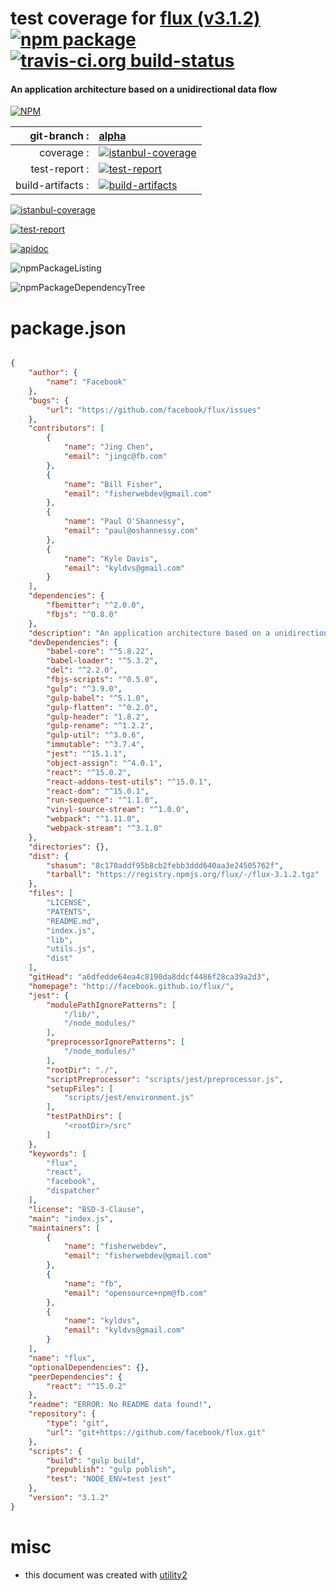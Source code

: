 # test coverage for  [flux (v3.1.2)](http://facebook.github.io/flux/)  [![npm package](https://img.shields.io/npm/v/npmtest-flux.svg?style=flat-square)](https://www.npmjs.org/package/npmtest-flux) [![travis-ci.org build-status](https://api.travis-ci.org/npmtest/node-npmtest-flux.svg)](https://travis-ci.org/npmtest/node-npmtest-flux)
#### An application architecture based on a unidirectional data flow

[![NPM](https://nodei.co/npm/flux.png?downloads=true)](https://www.npmjs.com/package/flux)

| git-branch : | [alpha](https://github.com/npmtest/node-npmtest-flux/tree/alpha)|
|--:|:--|
| coverage : | [![istanbul-coverage](https://npmtest.github.io/node-npmtest-flux/build/coverage.badge.svg)](https://npmtest.github.io/node-npmtest-flux/build/coverage.html/index.html)|
| test-report : | [![test-report](https://npmtest.github.io/node-npmtest-flux/build/test-report.badge.svg)](https://npmtest.github.io/node-npmtest-flux/build/test-report.html)|
| build-artifacts : | [![build-artifacts](https://npmtest.github.io/node-npmtest-flux/glyphicons_144_folder_open.png)](https://github.com/npmtest/node-npmtest-flux/tree/gh-pages/build)|

[![istanbul-coverage](https://npmtest.github.io/node-npmtest-flux/build/screenCapture.buildCustomOrg.browser.coverage.html.png)](https://npmtest.github.io/node-npmtest-flux/build/coverage.html/index.html)

[![test-report](https://npmtest.github.io/node-npmtest-flux/build/screenCapture.buildCustomOrg.browser.%252Fhome%252Ftravis%252Fbuild%252Fnpmtest%252Fnode-npmtest-flux%252Ftmp%252Fbuild%252Ftest-report.html.png)](https://npmtest.github.io/node-npmtest-flux/build/test-report.html)

[![apidoc](https://npmdoc.github.io/node-npmdoc-flux/build/screenCapture.buildApidoc.browser.%252Fhome%252Ftravis%252Fbuild%252Fnpmdoc%252Fnode-npmdoc-flux%252Ftmp%252Fbuild%252Fapidoc.html.png)](https://npmdoc.github.io/node-npmdoc-flux/build/apidoc.html)

![npmPackageListing](https://npmtest.github.io/node-npmtest-flux/build/screenCapture.npmPackageListing.svg)

![npmPackageDependencyTree](https://npmtest.github.io/node-npmtest-flux/build/screenCapture.npmPackageDependencyTree.svg)



# package.json

```json

{
    "author": {
        "name": "Facebook"
    },
    "bugs": {
        "url": "https://github.com/facebook/flux/issues"
    },
    "contributors": [
        {
            "name": "Jing Chen",
            "email": "jingc@fb.com"
        },
        {
            "name": "Bill Fisher",
            "email": "fisherwebdev@gmail.com"
        },
        {
            "name": "Paul O'Shannessy",
            "email": "paul@oshannessy.com"
        },
        {
            "name": "Kyle Davis",
            "email": "kyldvs@gmail.com"
        }
    ],
    "dependencies": {
        "fbemitter": "^2.0.0",
        "fbjs": "^0.8.0"
    },
    "description": "An application architecture based on a unidirectional data flow",
    "devDependencies": {
        "babel-core": "^5.8.22",
        "babel-loader": "^5.3.2",
        "del": "^2.2.0",
        "fbjs-scripts": "^0.5.0",
        "gulp": "^3.9.0",
        "gulp-babel": "^5.1.0",
        "gulp-flatten": "^0.2.0",
        "gulp-header": "1.8.2",
        "gulp-rename": "^1.2.2",
        "gulp-util": "^3.0.6",
        "immutable": "^3.7.4",
        "jest": "^15.1.1",
        "object-assign": "^4.0.1",
        "react": "^15.0.2",
        "react-addons-test-utils": "^15.0.1",
        "react-dom": "^15.0.1",
        "run-sequence": "^1.1.0",
        "vinyl-source-stream": "^1.0.0",
        "webpack": "^1.11.0",
        "webpack-stream": "^3.1.0"
    },
    "directories": {},
    "dist": {
        "shasum": "8c170addf95b8cb2febb3ddd640aa3e24505762f",
        "tarball": "https://registry.npmjs.org/flux/-/flux-3.1.2.tgz"
    },
    "files": [
        "LICENSE",
        "PATENTS",
        "README.md",
        "index.js",
        "lib",
        "utils.js",
        "dist"
    ],
    "gitHead": "a6dfedde64ea4c8190da8ddcf4486f28ca39a2d3",
    "homepage": "http://facebook.github.io/flux/",
    "jest": {
        "modulePathIgnorePatterns": [
            "/lib/",
            "/node_modules/"
        ],
        "preprocessorIgnorePatterns": [
            "/node_modules/"
        ],
        "rootDir": "./",
        "scriptPreprocessor": "scripts/jest/preprocessor.js",
        "setupFiles": [
            "scripts/jest/environment.js"
        ],
        "testPathDirs": [
            "<rootDir>/src"
        ]
    },
    "keywords": [
        "flux",
        "react",
        "facebook",
        "dispatcher"
    ],
    "license": "BSD-3-Clause",
    "main": "index.js",
    "maintainers": [
        {
            "name": "fisherwebdev",
            "email": "fisherwebdev@gmail.com"
        },
        {
            "name": "fb",
            "email": "opensource+npm@fb.com"
        },
        {
            "name": "kyldvs",
            "email": "kyldvs@gmail.com"
        }
    ],
    "name": "flux",
    "optionalDependencies": {},
    "peerDependencies": {
        "react": "^15.0.2"
    },
    "readme": "ERROR: No README data found!",
    "repository": {
        "type": "git",
        "url": "git+https://github.com/facebook/flux.git"
    },
    "scripts": {
        "build": "gulp build",
        "prepublish": "gulp publish",
        "test": "NODE_ENV=test jest"
    },
    "version": "3.1.2"
}
```



# misc
- this document was created with [utility2](https://github.com/kaizhu256/node-utility2)
